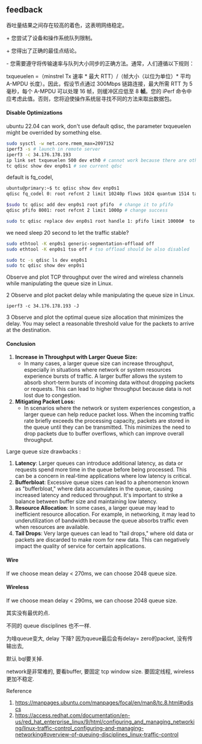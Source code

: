 ## feedback

 吞吐量结果之间存在较高的着色，这表明网络稳定。 

\+ 您尝试了设备和操作系统队列限制。 

\+ 您得出了正确的最佳点结论。

\- 您需要遵守将传输速率与队列大小同步的正确方法。通常，人们遵循以下规则：

txqueuelen =（minstrel Tx 速率 * 最大 RTT）/（帧大小（以位为单位）* 平均 A-MPDU 长度）。因此，假设节点通过 300Mbps 链路连接，最大所需 RTT 为 5 毫秒，每个 A-MPDU 可以处理 16 帧，则缓冲区应低至 8 **帧**。您的 iPerf 命令中应考虑此值。否则，您将迫使操作系统层寻找不同的方法来取出数据包。 

#### Disable Optimizations

ubuntu 22.04 can work,  don't use default qdisc, the parameter txqueuelen might be overrided by something else.

```bash
sudo sysctl -w net.core.rmem_max=2097152
iperf3 -s # launch in remote server 
iperf3 -c 34.176.178.193 
ip link set txqueuelen 500 dev eth0 # cannot work because there are other ways to reconfigure the queue size
tc qdisc show dev enp0s1 # see current qdsc
```

default is fq_codel,

```bash
ubuntu@primary:~$ tc qdisc show dev enp0s1
qdisc fq_codel 0: root refcnt 2 limit 10240p flows 1024 quantum 1514 target 5ms interval 100ms memory_limit 32Mb ecn drop_batch 64 
```

```bash
$sudo tc qdisc add dev enp0s1 root pfifo  # change it to pfifo
qdisc pfifo 8001: root refcnt 2 limit 1000p # change success

sudo tc qdisc replace dev enp0s1 root handle 1: pfifo limit 10000#  to set a fifo queue with a 10000 packets length.
```

we need sleep 20 second to let the traffic stable? 

```bash
sudo ethtool -K enp0s1 generic-segmentation-offload off
sudo ethtool -K enp0s1 tso off # tso offload should be also disabled
```

```bash
sudo tc -s qdisc ls dev enp0s1
sudo tc qdisc show dev enp0s1
```

Observe and plot TCP throughput over the wired and wireless channels while manipulating the queue size in Linux.

2 Observe and plot packet delay while manipulating the queue size in Linux.

```
iperf3 -c 34.176.178.193 -J
```

3 Observe and plot the optimal queue size allocation that minimizes the delay. You may select a reasonable threshold value for the packets to arrive at the destination.

#### Conclusion

1. **Increase in Throughput with Larger Queue Size:**
   - In many cases, a larger queue size can increase throughput, especially in situations where network or system resources experience bursts of traffic. A larger buffer allows the system to absorb short-term bursts of incoming data without dropping packets or requests. This can lead to higher throughput because data is not lost due to congestion.
2. **Mitigating Packet Loss:**
   - In scenarios where the network or system experiences congestion, a larger queue can help reduce packet loss. When the incoming traffic rate briefly exceeds the processing capacity, packets are stored in the queue until they can be transmitted. This minimizes the need to drop packets due to buffer overflows, which can improve overall throughput.

Large queue size drawbacks :

1. **Latency**: Larger queues can introduce additional latency, as data or requests spend more time in the queue before being processed. This can be a concern in real-time applications where low latency is critical.
2. **Bufferbloat**: Excessive queue sizes can lead to a phenomenon known as "bufferbloat," where data accumulates in the queue, causing increased latency and reduced throughput. It's important to strike a balance between buffer size and maintaining low latency.
3. **Resource Allocation**: In some cases, a larger queue may lead to inefficient resource allocation. For example, in networking, it may lead to underutilization of bandwidth because the queue absorbs traffic even when resources are available.
4. **Tail Drops**: Very large queues can lead to "tail drops," where old data or packets are discarded to make room for new data. This can negatively impact the quality of service for certain applications.

#### Wire

If we choose mean delay < 270ms, we can choose 2048 queue size.

#### Wireless 

If we choose mean delay < 290ms, we can choose 2048 queue size.

其实没有最优的点.

不同的 queue disciplines 也不一样. 

为啥queue变大, delay 下降?  因为queue最后会有delay= zero的packet, 没有传输出去, 

默认 bql要关掉. 

network是非常难的, 要看buffer, 要固定 tcp window size. 要固定线程, wireless 更加不稳定.

Reference 

1. https://manpages.ubuntu.com/manpages/focal/en/man8/tc.8.html#qdiscs
2. https://access.redhat.com/documentation/en-us/red_hat_enterprise_linux/9/html/configuring_and_managing_networking/linux-traffic-control_configuring-and-managing-networking#overview-of-queuing-disciplines_linux-traffic-control
